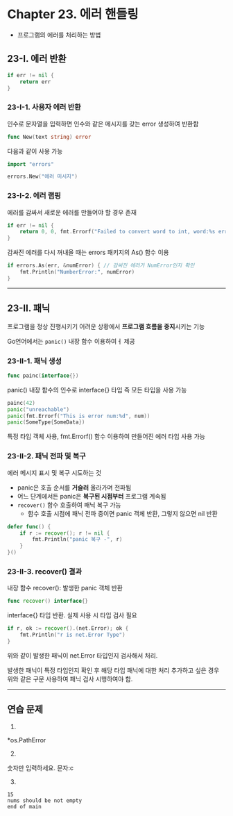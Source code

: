 # Chapter 23. 에러 핸들링

- 프로그램의 에러를 처리하는 방법

## 23-I. 에러 반환

```go
if err != nil {
    return err
}
```

### 23-I-1. 사용자 에러 반환

인수로 문자열을 입력하면 인수와 같은 메시지를 갖는 error 생성하여 반환함

```go
func New(text string) error
```

다음과 같이 사용 가능

```go
import "errors"

errors.New("에러 미시지")
```

### 23-I-2. 에러 랩핑

에러를 감싸서 새로운 에러를 만들어야 할 경우 존재

```go
if err != nil {
    return 0, 0, fmt.Errorf("Failed to convert word to int, word:%s error: %w", word, err)
}
```

감싸진 에러를 다시 꺼내올 때는 errors 패키지의 As() 함수 이용

```go
if errors.As(err, &numError) { // 감싸진 에러가 NumError인지 확인
    fmt.Println("NumberError:", numError)
}
```


---

## 23-II. 패닉

프로그램을 정상 진행시키기 어려운 상황에서 **프로그램 흐름을 중지**시키는 기능 

Go언어에서는 `panic()` 내장 함수 이용하여ㅓ 제공

### 23-II-1. 패닉 생성

```go
func painc(interface{})
```

panic() 내장 함수의 인수로 interface{} 타입 즉 모든 타입을 사용 가능

```go
painc(42)
panic("unreachable")
panic(fmt.Errorf("This is error num:%d", num))
panic(SomeType{SomeData})
```

특정 타입 객체 사용, fmt.Errorf() 함수 이용하여 만들어진 에러 타입 사용 가능


### 23-II-2. 패닉 전파 및 복구

에러 메시지 표시 및 복구 시도하는 것

- panic은 호출 순서를 **거슬러** 올라가며 전파됨
- 어느 단계에서든 panic은 **복구된 시점부터** 프로그램 계속됨
- `recover()` 함수 호출하여 패닉 복구 가능
    - 함수 호출 시점에 패닉 전파 중이면 panic 객체 반환, 그렇지 않으면 nil 반환

```go
defer func() {
    if r := recover(); r != nil {
        fmt.Println("panic 복구 -", r)
    }
}()
```

### 23-II-3. recover() 결과

내장 함수 recover(): 발생한 panic 객체 반환

```go
func recover() interface{}
```

interface{} 타입 반환. 실제 사용 시 타입 검사 필요

```go
if r, ok := recover().(net.Error); ok {
    fmt.Println("r is net.Error Type")
}
```

위와 같이 발생한 패닉이 net.Error 타입인지 검사해서 처리.

발생한 패닉이 특정 타입인지 확인 후 해당 타입 패닉에 대한 처리 추가하고 싶은 경우 위와 같은 구문 사용하여 패닉 검사 시행하여야 함.

---

## 연습 문제

1. 

*os.PathError

2. 

숫자만 입력하세요. 문자:c

3.

```
15
nums should be not empty
end of main
```